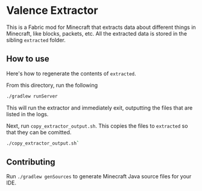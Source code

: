 # Valence Extractor

This is a Fabric mod for Minecraft that extracts data about different things in Minecraft, like blocks, packets, etc. All the extracted data is stored in the sibling `extracted` folder.

## How to use

Here's how to regenerate the contents of `extracted`.

From this directory, run the following

```sh
./gradlew runServer
```

This will run the extractor and immediately exit, outputting the files that are listed in the logs. 

Next, run `copy_extractor_output.sh`. This copies the files to `extracted` so that they can be comitted.

```sh
./copy_extractor_output.sh`
```

## Contributing

Run `./gradlew genSources` to generate Minecraft Java source files for your IDE.
